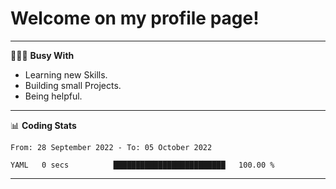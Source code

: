 # Welcome on my profile page!
<!-- print(("dralla"[::-1]+"s").capitalize()) -->

---
👨🏻‍💻 **Busy With**
* Learning new Skills.
* Building small Projects.
* Being helpful.

---
📊 **Coding Stats**
<!--START_SECTION:waka-->

```text
From: 28 September 2022 - To: 05 October 2022

YAML   0 secs          █████████████████████████   100.00 %
```

<!--END_SECTION:waka-->
---
